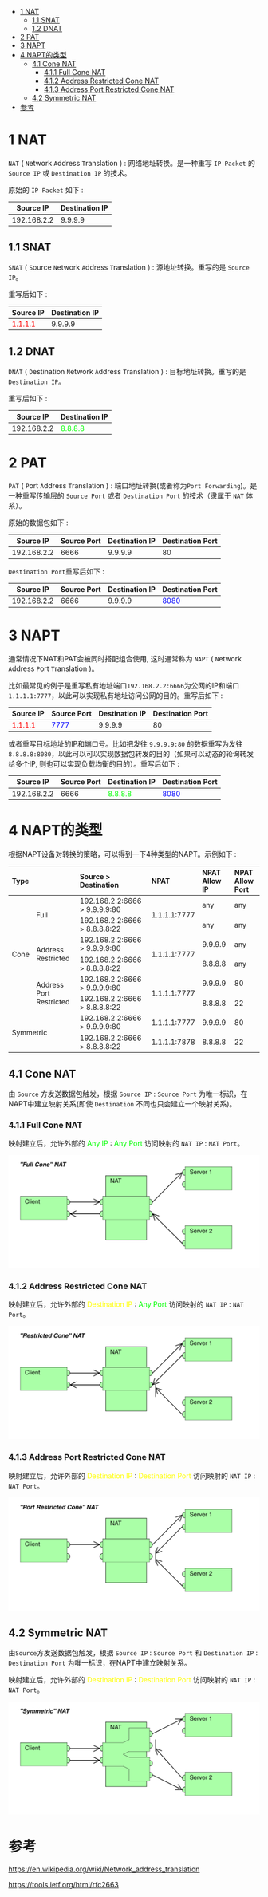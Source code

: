 <!-- omit in toc -->
- [1 NAT](#1-nat)
  - [1.1 SNAT](#11-snat)
  - [1.2 DNAT](#12-dnat)
- [2 PAT](#2-pat)
- [3 NAPT](#3-napt)
- [4 NAPT的类型](#4-napt的类型)
  - [4.1 Cone NAT](#41-cone-nat)
    - [4.1.1 Full Cone NAT](#411-full-cone-nat)
    - [4.1.2 Address Restricted Cone NAT](#412-address-restricted-cone-nat)
    - [4.1.3 Address Port Restricted Cone NAT](#413-address-port-restricted-cone-nat)
  - [4.2 Symmetric NAT](#42-symmetric-nat)
- [参考](#参考)
  
# 1 NAT

`NAT` ( `N`etwork `A`ddress `T`ranslation ) : 网络地址转换。是一种重写 `IP Packet` 的 `Source IP` 或 `Destination IP` 的技术。

原始的 `IP Packet` 如下 : 

| Source IP   | Destination IP |
| ----------- | -------------- |
| 192.168.2.2 | 9.9.9.9        |

## 1.1 SNAT

`SNAT` ( `S`ource `N`etwork `A`ddress `T`ranslation ) : 源地址转换。重写的是 `Source IP`。

重写后如下 : 

| Source IP                            | Destination IP |
| ------------------------------------ | -------------- |
| <font color='#FF0000'>1.1.1.1</font> | 9.9.9.9        |


## 1.2 DNAT

`DNAT` ( `D`estination `N`etwork `A`ddress `T`ranslation ) : 目标地址转换。重写的是 `Destination IP`。

重写后如下 : 

| Source IP   | Destination IP                       |
| ----------- | ------------------------------------ |
| 192.168.2.2 | <font color='#00FF00'>8.8.8.8</font> |


# 2 PAT

`PAT` ( `P`ort `A`ddress `T`ranslation ) : 端口地址转换(或者称为`Port Forwarding`)。是一种重写传输层的 `Source Port` 或者 `Destination Port` 的技术（隶属于 `NAT` 体系）。

原始的数据包如下 : 

| Source IP   | Source Port | Destination IP | Destination Port |
| ----------- | ----------- | -------------- | ---------------- |
| 192.168.2.2 | 6666        | 9.9.9.9        | 80               |

`Destination Port`重写后如下 : 

| Source IP   | Source Port | Destination IP | Destination Port                  |
| ----------- | ----------- | -------------- | --------------------------------- |
| 192.168.2.2 | 6666        | 9.9.9.9        | <font color='#0000FF'>8080</font> |

# 3 NAPT

通常情况下NAT和PAT会被同时搭配组合使用, 这时通常称为 `NAPT` ( `N`etwork `A`ddress `P`ort `T`ranslation )。

比如最常见的例子是重写私有地址端口`192.168.2.2:6666`为公网的IP和端口`1.1.1.1:7777`，以此可以实现私有地址访问公网的目的。重写后如下 : 

| Source IP                            | Source Port                       | Destination IP | Destination Port |
| ------------------------------------ | --------------------------------- | -------------- | ---------------- |
| <font color='#FF0000'>1.1.1.1</font> | <font color='#0000FF'>7777</font> | 9.9.9.9        | 80               |


或者重写目标地址的IP和端口号。比如把发往 `9.9.9.9:80` 的数据重写为发往 `8.8.8.8:8080`，以此可以可以实现数据包转发的目的（如果可以动态的轮询转发给多个IP, 则也可以实现负载均衡的目的）。重写后如下 : 

| Source IP   | Source Port | Destination IP                       | Destination Port                  |
| ----------- | ----------- | ------------------------------------ | --------------------------------- |
| 192.168.2.2 | 6666        | <font color='#00FF00'>8.8.8.8</font> | <font color='#0000FF'>8080</font> |


# 4 NAPT的类型
根据NAPT设备对转换的策略，可以得到一下4种类型的NAPT。示例如下 : 

<table class="rich-diff-level-zero">
    <thead class="rich-diff-level-one">
        <tr>
            <th align="left" colspan="2">Type</th>
            <th align="left">Source &gt; Destination</th>
            <th align="left">NPAT</th>
            <th align="left">NPAT Allow IP</th>
            <th align="left">NPAT Allow Port</th>
        </tr>
    </thead>
    <tbody class="rich-diff-level-one">
        <tr>
            <td align="left" rowspan="6">Cone</td>
            <td align="left" rowspan="2">Full</td>
            <td align="left">192.168.2.2:6666 &gt; 9.9.9.9:80</td>
            <td align="left" rowspan="2">1.1.1.1:7777</td>
            <td align="left">any</td>
            <td align="left">any</td>
        </tr>
        <tr>
            <td align="left">192.168.2.2:6666 &gt; 8.8.8.8:22</td>
            <td align="left">any</td>
            <td align="left">any</td>
        </tr>
        <tr>
            <td align="left" rowspan="2">Address Restricted</td>
            <td align="left">192.168.2.2:6666 &gt; 9.9.9.9:80</td>
            <td align="left" rowspan="2">1.1.1.1:7777</td>
            <td align="left">9.9.9.9</td>
            <td align="left">any</td>
        </tr>
        <tr>
            <td align="left">192.168.2.2:6666 &gt; 8.8.8.8:22</td>
            <td align="left">8.8.8.8</td>
            <td align="left">any</td>
        </tr>
        <tr>
            <td align="left" rowspan="2">Address Port Restricted</td>
            <td align="left">192.168.2.2:6666 &gt; 9.9.9.9:80</td>
            <td align="left" rowspan="2">1.1.1.1:7777</td>
            <td align="left">9.9.9.9</td>
            <td align="left">80</td>
        </tr>
        <tr>
            <td align="left">192.168.2.2:6666 &gt; 8.8.8.8:22</td>
            <td align="left">8.8.8.8</td>
            <td align="left">22</td>
        </tr>
        <tr>
            <td align="left" rowspan="2" colspan="2">Symmetric</td>
            <td align="left">192.168.2.2:6666 &gt; 9.9.9.9:80</td>
            <td align="left">1.1.1.1:7777</td>
            <td align="left">9.9.9.9</td>
            <td align="left">80</td>
        </tr>
        <tr>
            <td align="left">192.168.2.2:6666 &gt; 8.8.8.8:22</td>
            <td align="left">1.1.1.1:7878</td>
            <td align="left">8.8.8.8</td>
            <td align="left">22</td>
        </tr>
    </tbody>
</table>

## 4.1 Cone NAT

由 `Source` 方发送数据包触发，根据 `Source IP` : `Source Port` 为唯一标识，在NAPT中建立映射关系(即使 `Destination` 不同也只会建立一个映射关系)。

### 4.1.1 Full Cone NAT

映射建立后，允许外部的 <font color='#00FF00'>Any IP</font> : <font color='#00FF00'>Any Port</font> 访问映射的 `NAT IP` : `NAT Port`。

![Full Cone NAT](img/nat.full-cone.svg)

### 4.1.2 Address Restricted Cone NAT

映射建立后，允许外部的 <font color='#FFFF00'>Destination IP</font> : <font color='#00FF00'>Any Port</font> 访问映射的 `NAT IP` : `NAT Port`。

![Address Restricted Cone NAT](img/nat.address-restricted-cone.svg)

### 4.1.3 Address Port Restricted Cone NAT

映射建立后，允许外部的 <font color='#FFFF00'>Destination IP</font> : <font color='#FFFF00'>Destination Port</font> 访问映射的 `NAT IP` : `NAT Port`。

![Port Restricted Cone NAT](img/nat.address-port-restricted-cone.svg)

## 4.2 Symmetric NAT

由`Source`方发送数据包触发，根据 `Source IP` : `Source Port` 和 `Destination IP` : `Destination Port` 为唯一标识，在NAPT中建立映射关系。

映射建立后，允许外部的 <font color='#FFFF00'>Destination IP</font> : <font color='#FFFF00'>Destination Port</font> 访问映射的 `NAT IP` : `NAT Port`。

![Symmetric NAT](img/nat.symmetric.svg)


# 参考

https://en.wikipedia.org/wiki/Network_address_translation

https://tools.ietf.org/html/rfc2663
